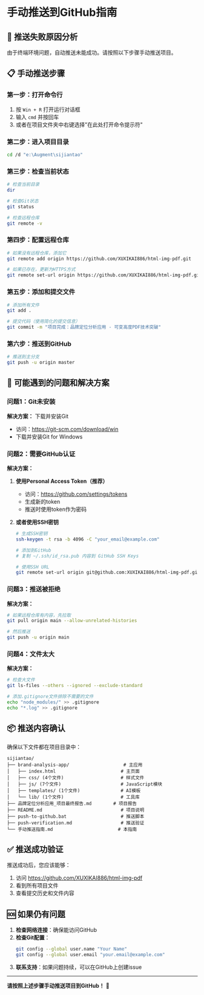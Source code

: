 # 手动推送到GitHub指南

## 🚨 推送失败原因分析

由于终端环境问题，自动推送未能成功。请按照以下步骤手动推送项目。

## 📋 手动推送步骤

### 第一步：打开命令行
1. 按 `Win + R` 打开运行对话框
2. 输入 `cmd` 并按回车
3. 或者在项目文件夹中右键选择"在此处打开命令提示符"

### 第二步：进入项目目录
```bash
cd /d "e:\Augment\sijiantao"
```

### 第三步：检查当前状态
```bash
# 检查当前目录
dir

# 检查Git状态
git status

# 检查远程仓库
git remote -v
```

### 第四步：配置远程仓库
```bash
# 如果没有远程仓库，添加它
git remote add origin https://github.com/XUXIKAI886/html-img-pdf.git

# 如果已存在，更新为HTTPS方式
git remote set-url origin https://github.com/XUXIKAI886/html-img-pdf.git
```

### 第五步：添加和提交文件
```bash
# 添加所有文件
git add .

# 提交代码（使用简化的提交信息）
git commit -m "项目完成：品牌定位分析应用 - 可变高度PDF技术突破"
```

### 第六步：推送到GitHub
```bash
# 推送到主分支
git push -u origin master
```

## 🔧 可能遇到的问题和解决方案

### 问题1：Git未安装
**解决方案：** 下载并安装Git
- 访问：https://git-scm.com/download/win
- 下载并安装Git for Windows

### 问题2：需要GitHub认证
**解决方案：** 
1. **使用Personal Access Token（推荐）**
   - 访问：https://github.com/settings/tokens
   - 生成新的token
   - 推送时使用token作为密码

2. **或者使用SSH密钥**
   ```bash
   # 生成SSH密钥
   ssh-keygen -t rsa -b 4096 -C "your_email@example.com"
   
   # 添加到GitHub
   # 复制 ~/.ssh/id_rsa.pub 内容到 GitHub SSH Keys
   
   # 使用SSH URL
   git remote set-url origin git@github.com:XUXIKAI886/html-img-pdf.git
   ```

### 问题3：推送被拒绝
**解决方案：**
```bash
# 如果远程仓库有内容，先拉取
git pull origin main --allow-unrelated-histories

# 然后推送
git push -u origin main
```

### 问题4：文件太大
**解决方案：**
```bash
# 检查大文件
git ls-files --others --ignored --exclude-standard

# 添加.gitignore文件排除不需要的文件
echo "node_modules/" >> .gitignore
echo "*.log" >> .gitignore
```

## 📦 推送内容确认

确保以下文件都在项目目录中：

```
sijiantao/
├── brand-analysis-app/                    # 主应用
│   ├── index.html                        # 主页面
│   ├── css/ (4个文件)                     # 样式文件
│   ├── js/ (7个文件)                      # JavaScript模块
│   ├── templates/ (1个文件)               # AI模板
│   └── lib/ (1个文件)                     # 工具库
├── 品牌定位分析应用_项目最终报告.md        # 项目报告
├── README.md                             # 项目说明
├── push-to-github.bat                    # 推送脚本
├── push-verification.md                  # 推送验证
└── 手动推送指南.md                        # 本指南
```

## ✅ 推送成功验证

推送成功后，您应该能够：
1. 访问 https://github.com/XUXIKAI886/html-img-pdf
2. 看到所有项目文件
3. 查看提交历史和文件内容

## 🆘 如果仍有问题

1. **检查网络连接**：确保能访问GitHub
2. **检查Git配置**：
   ```bash
   git config --global user.name "Your Name"
   git config --global user.email "your.email@example.com"
   ```
3. **联系支持**：如果问题持续，可以在GitHub上创建issue

---

**请按照上述步骤手动推送项目到GitHub！** 🚀

